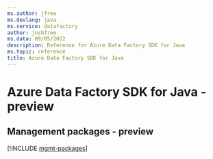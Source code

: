 ```yaml
---
ms.author: jfree
ms.devlang: java
ms.service: datafactory
author: joshfree
ms.data: 09/05/2022
description: Reference for Azure Data Factory SDK for Java
ms.topic: reference
title: Azure Data Factory SDK for Java
---
```

# Azure Data Factory SDK for Java - preview

## Management packages - preview
[!INCLUDE [mgmt-packages](data-factory-mgmt-index.md)]